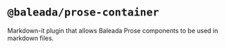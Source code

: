 # `@baleada/prose-container`

Markdown-it plugin that allows Baleada Prose components to be used in markdown files.
